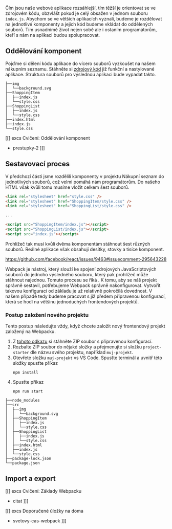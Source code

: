 Čím jsou naše webové aplikace rozsáhlejší, tím těžší je orientovat se ve zdrojovém kódu, obzvlášt pokud je celý obsažen v jednom souboru `index.js`. Abychom se ve větších aplikacích vyznali, budeme je rozdělovat na jednotlivé komponenty a jejich kód budeme vkládat do oddělených souborů. Tím usnadnímě život nejen sobě ale i ostaním programátorům, kteří s nám na aplikaci budou spolupracovat.

## Oddělování komponent

Pojďme si dělení kódu aplikace do vícero souborů vyzkoušet na našem nákupním seznamu. Stáhněte si [zdrojový kód](assets/nakupni-seznam.zip) již funkční a nastylované aplikace. Struktura souborů pro výslednou aplikaci bude vypadat takto.

```
├──img
│  └──background.svg
├──ShoppingItem
│  ├──index.js
│  └──style.css
├──ShoppingList
│  ├──index.js
│  └──style.css
├──index.html
├──index.js
└──style.css
```

[[[ excs Cvičení: Oddělování komponent
- prestupky-2
]]]

## Sestavovací proces

V předchozí části jsme rozdělili komponenty v projektu Nákupní seznam do jednotlivých souborů, což velmi pomáhá nám programátorům. Do našeho HTML však kvůli tomu musíme vložit celkem šest souborů.

```html
<link rel="stylesheet" href="style.css" />
<link rel="stylesheet" href="ShoppingItem/style.css" />
<link rel="stylesheet" href="ShoppingList/style.css" />

...

<script src="ShoppingItem/index.js"></script>
<script src="ShoppingList/index.js"></script>
<script src="index.js"></script>
```

Prohlížeč tak musí kvůli dvěma komponentám stáhnout šest různých souborů. Reálné aplikace však obsahují desítky, stovky a tisíce komponent.

https://github.com/facebook/react/issues/9463#issuecomment-295643228

Webpack je nástroj, který slouží ke spojení zdrojových JavaScriptových souborů do jednoho výsledného souboru, který pak prohlížeč může stáhnout najednou. Tomuto procesu se říká <term cs="sestavení" en="build">. K tomu, aby se náš projekt správně sestavil, potřebujeme Webpack správně nakonfigurovat. Vytvořít takovou konfiguraci od základu je už relativně pokročilá dovednost. V našem případě tedy budeme pracovat s již předem připravenou konfigurací, která se hodí na většinu jednoduchých frontendových projektů.

### Postup založení nového projektu

Tento postup následujte vždy, když chcete založit nový frontendový projekt založený na Webpacku.

1. Z [tohoto odkazu](https://github.com/Czechitas-podklady-WEB/project-starters/archive/main.zip) si stáhněte ZIP soubor s připravenou konfigurací.
1. Rozbalte ZIP soubor do nějaké složky a přejmenujte si složku `project-starter` dle názvu svého projektu, například `muj-projekt`.
1. Otevřete složku `muj-projekt` vs VS Code. Spusťte terminál a uvnitř této složky spusťte příkaz
   ```
   npm install
   ```
1. Spusťte příkaz
   ```
   npm run start
   ```

```
├──node_modules
├──src
│  ├──img
│  │  └──background.svg
│  ├──ShoppingItem
│  │  ├──index.js
│  │  └──style.css
│  ├──ShoppingList
│  │  ├──index.js
│  │  └──style.css
│  ├──index.html
│  ├──index.js
│  └──style.css
├──package-lock.json
└──package.json
```

## Import a export

[[[ excs Cvičení: Základy Webpacku
- citat
]]]

[[[ excs Doporučené úložky na doma
- svetovy-cas-webpack
]]]
